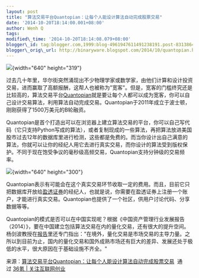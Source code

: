 ```yaml
--- 
layout: post 
title: "算法交易平台Quantopian：让每个人能设计算法自动完成股票交易" 
date: '2014-10-20T18:14:00.001+08:00' 
author: Wenh Q
tags:
modified\_time: '2014-10-20T18:14:08.079+08:00' 
blogger\_id: tag:blogger.com,1999:blog-4961947611491238191.post-8313864513542378200
blogger\_orig\_url: http://binaryware.blogspot.com/2014/10/quantopian.html
---
```

![](https://images-blogger-opensocial.googleusercontent.com/gadgets/proxy?url=http%3A%2F%2Fa.36krcnd.com%2Fphoto%2F2014%2F9dc478f4e154ae8514978eeb5f2ef348.png&container=blogger&gadget=a&rewriteMime=image%2F*){width="640"
height="319"}

过去几十年里，华尔街突然涌现出不少物理学家或数学家，由他们计算和设计投资交易，进而赢取了高额报酬，这帮人也被称为"宽客"。但是，宽客的门槛终究还是比较高的，算法交易平台[Quantopian](https://www.quantopian.com/home)就是要让每个人都可以成为宽客，你可以自己设计交易算法，利用算法自动完成交易。Quantopian于2011年成立于波士顿，刚刚获得了1500万美元的B轮融资。



Quantopian是首个打造出可以在浏览器上建立算法交易的平台，你可以自己写代码（它只支持Python写成的算法），或者复制现成的一些算法，再把算法放进美国股市过去12年的数据库里进行检测，这些都是免费的。而当你设计出自己满意的算法，你就可以让你的经纪人用它去进行真实交易，而你设计的算法受到版权保护。不同于现在饱受争议的毫秒级高频交易，Quantopian支持分钟级的交易频率。



![](https://images-blogger-opensocial.googleusercontent.com/gadgets/proxy?url=http%3A%2F%2Fa.36krcnd.com%2Fphoto%2F2014%2F1bd402e5537ace4ab4391074cf925749.png&container=blogger&gadget=a&rewriteMime=image%2F*){width="640"
height="300"}



Quantopian表示有可能会在这个真实交易环节收取一定的费用。而且，目前它只把数据库开放给[盈透证券](https://www.interactivebrokers.com/ind/en/main.php)的经纪人，也就是说，你需要在盈透证券上注册一个账户，才能进行真实交易。Quantopian也提供了一个社区，供用户讨论代码、分享数据等等。



Quantopian的模式是否可以在中国实现呢？根据《中国资产管理行业发展报告（2014）》，要在中国建立包括算法交易在内的量化交易，还有很大的提升空间。
杨剑波教授在[报告](http://opinion.caixin.com/2014-04-02/100659969.html)里还专门指出："在境外，量化交易是市场交易的主导力量。之所以到目前为止，国内的量化交易和国外成熟市场还有巨大的差异、发展还处于极低的水平，很大原因在于基础设施不齐全。"
<div>




</div>

<div>

来源：[算法交易平台Quantopian：让每个人能设计算法自动完成股票交易](http://www.36kr.com/p/216306.html)  通过 [36氪
| 关注互联网创业](http://www.36kr.com/)

</div>
